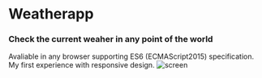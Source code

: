 # Weatherapp
### Check the current weaher in any point of the world

Avaliable in any browser supporting ES6 (ECMAScript2015) specification.
My first experience with responsive design.
![screen](https://user-images.githubusercontent.com/60459373/95049308-ae00e780-0713-11eb-8900-bc7fda6a4a30.png)


